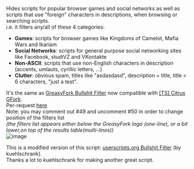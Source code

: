Hides scripts for popular browser games and social networks as well as scripts that use "foreign" characters in descriptions, when browsing or searching scripts.  
i.e. it filters any/all of these 4 categories:  
* **Games**: scripts for browser games like Kingdoms of Camelot, Mafia Wars and Ikariam  
* **Social Networks**: scripts for general purpose social networking sites like Facebook, studiVZ and VKontakte  
* **Non-ASCII**: scripts that use non-English characters in description (accents, umlauts, cyrillic letters, ...)  
* **Clutter**: obvious spam, titles like "asdasdasd", description = title, title < 6 characters, "just a test".  


It's the same as [GreasyFork Bullshit Filter](https://greasyfork.org/en/scripts/12179-greasyfork-bull-filter,) now compatible with <a href="https://greasyfork.org/fr/scripts/4336-ts-citrus-gfork">[TS] Citrus GFork</a>.  
Per-request [here](https://greasyfork.org/en/forum/discussion/6643/x)  
Note: you may comment out #49 and uncomment #50 in order to change position of the filters list  
*(the filters list appears either below the GreasyFork logo (one-line), or a bit lower,on top of the results table(multi-lines))*  
![image](https://i.imgur.com/ASbOvvm.gif)  


This is a modified version of this script: [userscripts.org Bullshit Filter](http://userscripts-mirror.org/scripts/show/97145) (by kuehlschrank).  
Thanks a lot to kuehlschrank for making another great script.  